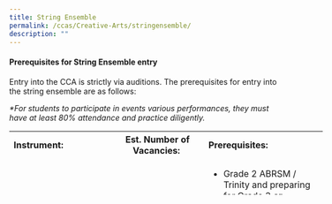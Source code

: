 ```yaml
---
title: String Ensemble
permalink: /ccas/Creative-Arts/stringensemble/
description: ""
---
```

<h4>Prerequisites for String Ensemble entry</h4>

<p>Entry into the CCA is strictly via auditions. The prerequisites for entry into the string ensemble are as follows:</p>


<p><i>*For students to participate in events various performances, they must have at least 80% attendance and practice diligently.&nbsp;</i></p>

<table class="iveo_table ive_eobj_center ives_tab_1" style="width: 568px; height: 115px;">
<tbody>
<tr>
<th style="text-align: left; width: 182px;">Instrument:&nbsp;
</th>
<th style="text-align: center; width: 164px;">Est. Number of Vacancies:&nbsp;
</th>
<th style="text-align: left; width: 213px;">Prerequisites:&nbsp;
</th>
</tr>
<tr>
<td style="text-align: left; width: 60px;">Violin
</td>
<td style="text-align: center; width: 60px;">6
</td>
<td style="text-align: left; width: 60px;">
<ul>
<li>Grade 2 ABRSM / Trinity and preparing for Grade 3 <b><u>or
</u></b>
</li>
<li>Grade 3 ABRSM / Trinity (or equivalent) and above&nbsp;
</li>
</ul>
</td>
</tr>
<tr>
<td style="text-align: left; width: 60px;">Viola
</td>
<td style="text-align: center; width: 60px;">2
</td>
<td style="text-align: left; width: 60px;">
<ul>
<li><b>No Grade requirement for <u>Grade 3 and above violinist</u> who would like to switch from learning the violin to viola.&nbsp;
</b>
</li>
</ul>
</td>
</tr>
<tr>
<td style="text-align: left;">&nbsp;Cello
</td>
<td style="text-align: center;">2&nbsp;
</td>
<td style="text-align: left;">
<ul>
<li>&nbsp;Grade 2 ABRSM / Trinity and preparing for Grade 3 or&nbsp;
</li>
<li>Grade 3 ABRSM / Trinity (or equivalent) and above&nbsp;
</li>
</ul>
</td>
</tr>
<tr>
<td style="text-align: left;">&nbsp;Double Bass
</td>
<td style="text-align: center;">&nbsp;1
</td>
<td style="text-align: left;">
<ul>
<li><b>&nbsp;No grade requirement for <u>Grade 3 and above cellist</u> who would like to switch from learning the cello to double bass.&nbsp;
</b>
</li>
</ul>
</td>
</tr>
</tbody>
</table>



